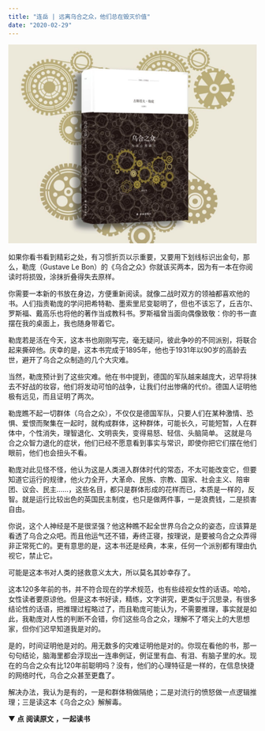 ```yaml
---
title: "连岳 | 远离乌合之众，他们总在毁灭价值"
date: "2020-02-29"
---
```


![连岳文章](images/连岳文章picture-62.jpg)

如果你看书看到精彩之处，有习惯折页以示重要，又要用下划线标识出金句，那么，勒庞（Gustave Le Bon）的《乌合之众》你就该买两本，因为有一本在你阅读时将损毁，涂抹折叠得失去原样。

你需要一本新的书放在身边，方便重新阅读。就像二战时双方的领袖都喜欢他的书。人们指责勒庞的学问把希特勒、墨索里尼变聪明了，但也不该忘了，丘吉尔、罗斯福、戴高乐也将他的著作当成教科书。罗斯福曾当面向偶像致敬：你的书一直摆在我的桌面上，我也随身带着它。 

勒庞若是活在今天，这本书也刚刚写完，毫无疑问，彼此争吵的不同派别，将联合起来撕碎他。庆幸的是，这本书完成于1895年，他也于1931年以90岁的高龄去世，避开了乌合之众制造的几个大灾难。

当然，勒庞预计到了这些灾难。他在书中提到，德国的军队越来越庞大，迟早将抹去不好战的妆容，他们将发动可怕的战争，让我们付出惨痛的代价。德国人证明他极有远见，而且证明了两次。

勒庞瞧不起一切群体（乌合之众），不仅仅是德国军队，只要人们在某种激情、恐惧、爱恨而聚集在一起时，就构成群体，这种群体，可能长久，可能短暂，人在群体中，个性消失，理智退化、文明丧失，变得易怒、轻信、头脑简单。 这就是乌合之众智力退化的症状，他们已经不愿意看到事实与常识，即使你把它们摆在他们眼前，他们也会扭头不看。

勒庞对此见怪不怪，他认为这是人类进入群体时代的常态，不太可能改变它，但要知道它运行的规律，他火力全开，大革命、民族、宗教、国家、社会主义、陪审团、议会、民主……，这些名目，都只是群体形成的花样而已，本质是一样的，反智。就是运行比较出色的英国民主制度，也只是做两件事，一是浪费钱，二是损害自由。

你说，这个人神经是不是很坚强？他这种瞧不起全世界乌合之众的姿态，应该算是看透了乌合之众吧。而且他运气还不错，寿终正寝，按理说，是要被乌合之众弄得非正常死亡的。更有意思的是，这本书还是经典，本来，任何一个派别都有理由仇视它，禁止它。

可能是这本书对人类的拯救意义太大，所以莫名其妙幸存了。

这本120多年前的书，并不符合现在的学术规范，也有些歧视女性的话语。哈哈，女性读者要原谅他。但是这本书好读，精练，文字讲究，更类似于沉思录，有很多结论性的话语，把推理过程略过了，而且勒庞可能认为，不需要推理，事实就是如此，我勒庞对人性的判断不会错，你们这些乌合之众，理解不了塔尖上的大思想家，但你们迟早知道我是对的。

是的，时间证明他是对的。用无数多的灾难证明他是对的。你现在看他的书，那一句句结论，脑海里都会浮现出一连串例证，例证里有血、有泪、有脑子里的水。现在的乌合之众有比120年前聪明吗？没有，他们的心理特征是一样的，在信息快捷的网络时代，乌合之众甚至更蠢了。

解决办法，我认为是有的，一是和群体稍做隔绝；二是对流行的愤怒做一点逻辑推理；三是读这本《乌合之众》解解毒。

▼  **点** ****阅读原文**** ****，一起读书****
